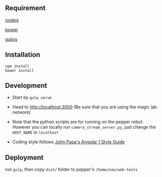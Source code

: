 ## Requirement

[nodejs](https://nodejs.org/en/)

[bower](https://bower.io/)

[gulpjs](http://gulpjs.com/)

## Installation

```
npm install
bower install
```

## Development

- Start by `gulp serve`

- Head to [http://localhost:3000](http://localhost:3000) (Be sure that you are using the magic lab network)

- Note that the python scripts are for running on the pepper robot. However you can locally run `camera_stream_server.py`, just change the `HOST_NAME` to `localhost`

- Coding style follows [John Papa's Angular 1 Style Guide](https://github.com/johnpapa/angular-styleguide/blob/master/a1/README.md)

## Deployment

run `gulp`, then copy `dist/` folder to pepper's `/home/nao/web-tools` 